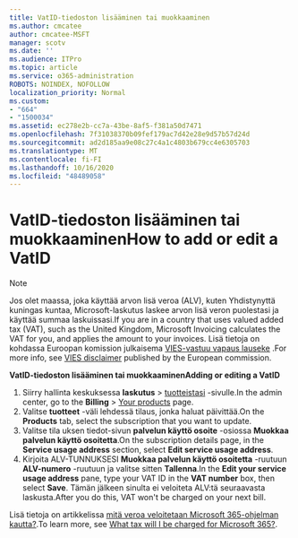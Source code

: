 ```yaml
---
title: VatID-tiedoston lisääminen tai muokkaaminen
ms.author: cmcatee
author: cmcatee-MSFT
manager: scotv
ms.date: ''
ms.audience: ITPro
ms.topic: article
ms.service: o365-administration
ROBOTS: NOINDEX, NOFOLLOW
localization_priority: Normal
ms.custom:
- "664"
- "1500034"
ms.assetid: ec278e2b-cc7a-43be-8af5-f381a50d7471
ms.openlocfilehash: 7f31038370b09fef179ac7d42e28e9d57b57d24d
ms.sourcegitcommit: ad2d185aa9e08c27c4a1c4803b679cc4e6305703
ms.translationtype: MT
ms.contentlocale: fi-FI
ms.lasthandoff: 10/16/2020
ms.locfileid: "48489058"
---
```

# <a name="how-to-add-or-edit-a-vatid"></a><span data-ttu-id="4a131-102">VatID-tiedoston lisääminen tai muokkaaminen</span><span class="sxs-lookup"><span data-stu-id="4a131-102">How to add or edit a VatID</span></span>

> [!NOTE]
> <span data-ttu-id="4a131-103">Jos olet maassa, joka käyttää arvon lisä veroa (ALV), kuten Yhdistynyttä kuningas kuntaa, Microsoft-laskutus laskee arvon lisä veron puolestasi ja käyttää summaa laskuissasi.</span><span class="sxs-lookup"><span data-stu-id="4a131-103">If you are in a country that uses valued added tax (VAT), such as the United Kingdom, Microsoft Invoicing calculates the VAT for you, and applies the amount to your invoices.</span></span> <span data-ttu-id="4a131-104">Lisä tietoja on kohdassa Euroopan komission julkaisema [VIES-vastuu vapaus lauseke](https://go.microsoft.com/fwlink/p/?LinkID=841741) .</span><span class="sxs-lookup"><span data-stu-id="4a131-104">For more info, see [VIES disclaimer](https://go.microsoft.com/fwlink/p/?LinkID=841741) published by the European commission.</span></span>

<span data-ttu-id="4a131-105">**VatID-tiedoston lisääminen tai muokkaaminen**</span><span class="sxs-lookup"><span data-stu-id="4a131-105">**Adding or editing a VatID**</span></span>

1. <span data-ttu-id="4a131-106">Siirry hallinta keskuksessa **laskutus** \> [tuotteistasi](https://go.microsoft.com/fwlink/p/?linkid=842054) -sivulle.</span><span class="sxs-lookup"><span data-stu-id="4a131-106">In the admin center, go to the **Billing** \> [Your products](https://go.microsoft.com/fwlink/p/?linkid=842054) page.</span></span>
2. <span data-ttu-id="4a131-107">Valitse **tuotteet** -väli lehdessä tilaus, jonka haluat päivittää.</span><span class="sxs-lookup"><span data-stu-id="4a131-107">On the **Products** tab, select the subscription that you want to update.</span></span>
3. <span data-ttu-id="4a131-108">Valitse tila uksen tiedot-sivun **palvelun käyttö osoite** -osiossa **Muokkaa palvelun käyttö osoitetta**.</span><span class="sxs-lookup"><span data-stu-id="4a131-108">On the subscription details page, in the **Service usage address** section, select **Edit service usage address**.</span></span>
4. <span data-ttu-id="4a131-109">Kirjoita ALV-TUNNUKSESI **Muokkaa palvelun käyttö osoitetta** -ruutuun **ALV-numero** -ruutuun ja valitse sitten **Tallenna**.</span><span class="sxs-lookup"><span data-stu-id="4a131-109">In the **Edit your service usage address** pane, type your VAT ID in the **VAT number** box, then select **Save**.</span></span> <span data-ttu-id="4a131-110">Tämän jälkeen sinulta ei veloiteta ALV:tä seuraavasta laskusta.</span><span class="sxs-lookup"><span data-stu-id="4a131-110">After you do this, VAT won't be charged on your next bill.</span></span>

<span data-ttu-id="4a131-111">Lisä tietoja on artikkelissa [mitä veroa veloitetaan Microsoft 365-ohjelman kautta?](https://docs.microsoft.com/microsoft-365/commerce/billing-and-payments/tax-information#what-tax-will-i-be-charged).</span><span class="sxs-lookup"><span data-stu-id="4a131-111">To learn more, see [What tax will I be charged for Microsoft 365?](https://docs.microsoft.com/microsoft-365/commerce/billing-and-payments/tax-information#what-tax-will-i-be-charged).</span></span>